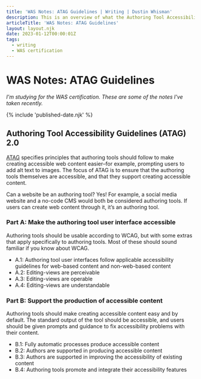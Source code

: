 ```yaml
---
title: 'WAS Notes: ATAG Guidelines | Writing | Dustin Whisman'
description: This is an overview of what the Authoring Tool Accessibility Guidelines are for and how they're structured.
articleTitle: 'WAS Notes: ATAG Guidelines'
layout: layout.njk
date: 2023-01-12T00:00:01Z
tags:
  - writing
  - WAS certification
---
```


# WAS Notes: ATAG Guidelines

_I'm studying for the WAS certification. These are some of the notes I've taken recently._

{% include 'published-date.njk' %}

## Authoring Tool Accessibility Guidelines (ATAG) 2.0

[ATAG](https://www.w3.org/WAI/standards-guidelines/atag/) specifies principles that authoring tools should follow to make creating accessible web content easier–for example, prompting users to add alt text to images. The focus of ATAG is to ensure that the authoring tools themselves are accessible, and that they support creating accessible content.

Can a website be an authoring tool? Yes! For example, a social media website and a no-code CMS would both be considered authoring tools. If users can create web content through it, it’s an authoring tool.

### Part A: Make the authoring tool user interface accessible

Authoring tools should be usable according to WCAG, but with some extras that apply specifically to authoring tools. Most of these should sound familiar if you know about WCAG.

- A.1: Authoring tool user interfaces follow applicable accessibility guidelines for web-based content and non-web-based content
- A.2: Editing-views are perceivable
- A.3: Editing-views are operable
- A.4: Editing-views are understandable

### Part B: Support the production of accessible content

Authoring tools should make creating accessible content easy and by default. The standard output of the tool should be accessible, and users should be given prompts and guidance to fix accessibility problems with their content.

- B.1: Fully automatic processes produce accessible content
- B.2: Authors are supported in producing accessible content
- B.3: Authors are supported in improving the accessibility of existing content
- B.4: Authoring tools promote and integrate their accessibility features
